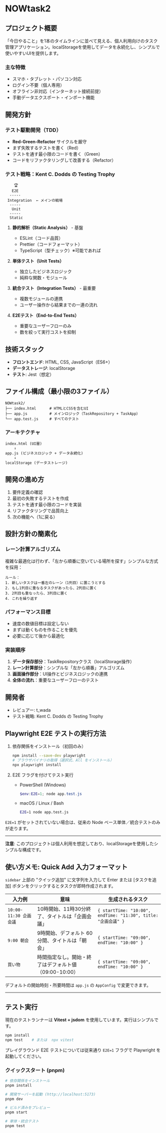 # NOWtask2

## プロジェクト概要
「今日やること」を1本のタイムラインに並べて見える、個人利用向けのタスク管理アプリケーション。localStorageを使用してデータを永続化し、シンプルで使いやすいUIを提供します。

### 主な特徴
- スマホ・タブレット・パソコン対応
- ログイン不要（個人専用）
- オフライン非対応（インターネット接続前提）
- 手動データエクスポート・インポート機能

## 開発方針

### テスト駆動開発（TDD）
- **Red-Green-Refactor** サイクルを厳守
- まず失敗するテストを書く（Red）
- テストを通す最小限のコードを書く（Green）
- コードをリファクタリングして改善する（Refactor）

### テスト戦略：Kent C. Dodds の Testing Trophy
```
    🏆
   E2E
  -----
 Integration  ← メインの戦場
  -----
   Unit
  -----
  Static
```

1. **静的解析（Static Analysis）** - 基盤
   - ESLint（コード品質）
   - Prettier（コードフォーマット）
   - TypeScript（型チェック）※可能であれば

2. **単体テスト（Unit Tests）**
   - 独立したビジネスロジック
   - 純粋な関数・モジュール

3. **統合テスト（Integration Tests）** - 最重要
   - 複数モジュールの連携
   - ユーザー操作から結果までの一連の流れ

4. **E2Eテスト（End-to-End Tests）**
   - 重要なユーザーフローのみ
   - 数を絞って実行コストを抑制

## 技術スタック
- **フロントエンド**: HTML, CSS, JavaScript（ES6+）
- **データストレージ**: localStorage
- **テスト**: Jest（想定）

## ファイル構成（最小限の3ファイル）
```
NOWtask2/
├── index.html      # HTMLとCSSを含むUI
├── app.js          # メインロジック（TaskRepository + TaskApp）
└── app.test.js     # すべてのテスト
```

### アーキテクチャ
```
index.html (UI層)
    ↓
app.js (ビジネスロジック + データ永続化)
    ↓
localStorage (データストレージ)
```

## 開発の進め方
1. 要件定義の確認
2. 最初の失敗するテストを作成
3. テストを通す最小限のコードを実装
4. リファクタリングで品質向上
5. 次の機能へ（1に戻る）

## 設計方針の簡素化

### レーン計算アルゴリズム
複雑な最適化は行わず、「左から順番に空いている場所を探す」シンプルな方式を採用：

```
ルール：
1. 新しいタスクは一番左のレーン（1列目）に置こうとする
2. もし1列目に重なるタスクがあったら、2列目に置く
3. 2列目も重なったら、3列目に置く
4. これを繰り返す
```

### パフォーマンス目標
- 速度の数値目標は設定しない
- まずは動くものを作ることを優先
- 必要に応じて後から最適化

### 実装順序
1. **データ保存部分**：TaskRepositoryクラス（localStorage操作）
2. **レーン計算部分**：シンプルな「左から順番」アルゴリズム  
3. **画面操作部分**：UI操作とビジネスロジックの連携
4. **全体の流れ**：重要なユーザーフローのテスト

## 開発者
- レビュアー: t_wada
- テスト戦略: Kent C. Dodds の Testing Trophy

## Playwright E2E テストの実行方法

1. 依存関係をインストール（初回のみ）
   ```bash
   npm install --save-dev playwright
   # ブラウザバイナリの取得（選択式、All をインストール）
   npx playwright install
   ```

2. E2E フラグを付けてテスト実行
   - PowerShell (Windows)
     ```powershell
     $env:E2E=1; node app.test.js
     ```
   - macOS / Linux / Bash
     ```bash
     E2E=1 node app.test.js
     ```

`E2E=1` がセットされていない場合は、従来の Node ベース単体／統合テストのみが走ります。

---

**注意**: このプロジェクトは個人利用を想定しており、localStorageを使用したシンプルな構成です。 

## 使い方メモ: Quick Add 入力フォーマット

`sidebar` 上部の "クイック追加" に文字列を入力して Enter または [タスクを追加] ボタンをクリックするとタスクが即時作成されます。

| 入力例 | 意味 | 生成されるタスク |
| ------ | ---- | -------------- |
| `10:00-11:30 企画会議` | 10時開始、11時30分終了、タイトルは「企画会議」 | `{ startTime: "10:00", endTime: "11:30", title: "企画会議" }` |
| `9:00 朝会` | 9時開始、デフォルト 60 分間、タイトルは「朝会」 | `{ startTime: "09:00", endTime: "10:00" }` |
| `買い物` | 時間指定なし。開始・終了はデフォルト値（09:00-10:00） | `{ startTime: "09:00", endTime: "10:00" }` |

デフォルトの開始時刻・所要時間は `app.js` の `AppConfig` で変更できます。

---

## テスト実行

現在のテストランナーは **Vitest + jsdom** を使用しています。実行はシンプルです。

```bash
npm install
npm test    # または  npx vitest
```

プレイグラウンド E2E テストについては従来通り `E2E=1` フラグで Playwright を起動してください。 

### クイックスタート (pnpm)

```bash
# 依存関係をインストール
pnpm install

# 開発サーバーを起動 (http://localhost:5173)
pnpm dev

# ビルド済みをプレビュー
pnpm start

# 単体・統合テスト
pnpm test
``` 